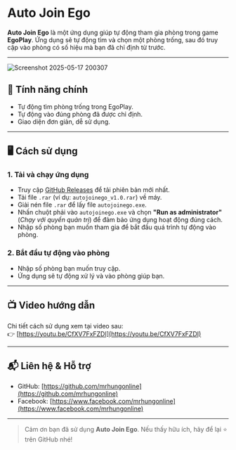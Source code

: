 # Auto Join Ego

**Auto Join Ego** là một ứng dụng giúp tự động tham gia phòng trong game **EgoPlay**. Ứng dụng sẽ tự động tìm và chọn một phòng trống, sau đó truy cập vào phòng có số hiệu mà bạn đã chỉ định từ trước.

---
![Screenshot 2025-05-17 200307](https://github.com/user-attachments/assets/b5255b6b-69f6-44b2-907f-05668281865b)

## 🚀 Tính năng chính

- Tự động tìm phòng trống trong EgoPlay.
- Tự động vào đúng phòng đã được chỉ định.
- Giao diện đơn giản, dễ sử dụng.

---

## 🖥️ Cách sử dụng

### 1. Tải và chạy ứng dụng

- Truy cập [GitHub Releases](https://github.com/mrhungonline/auto_join_ego/releases) để tải phiên bản mới nhất.
- Tải file `.rar` (ví dụ: `autojoinego_v1.0.rar`) về máy.
- Giải nén file `.rar` để lấy file `autojoinego.exe`.
- Nhấn chuột phải vào `autojoinego.exe` và chọn **"Run as administrator"** (*Chạy với quyền quản trị*) để đảm bảo ứng dụng hoạt động đúng cách.
- Nhập số phòng bạn muốn tham gia để bắt đầu quá trình tự động vào phòng.

### 2. Bắt đầu tự động vào phòng

- Nhập số phòng bạn muốn truy cập.
- Ứng dụng sẽ tự động xử lý và vào phòng giúp bạn.

---

## 📺 Video hướng dẫn

Chi tiết cách sử dụng xem tại video sau:  
👉 [https://youtu.be/CfXV7FxFZDI](https://youtu.be/CfXV7FxFZDI)

---

## 📬 Liên hệ & Hỗ trợ

- GitHub: [https://github.com/mrhungonline](https://github.com/mrhungonline)
- Facebook: [https://www.facebook.com/mrhungonline](https://www.facebook.com/mrhungonline)

---

> Cảm ơn bạn đã sử dụng **Auto Join Ego**. Nếu thấy hữu ích, hãy để lại ⭐ trên GitHub nhé!
